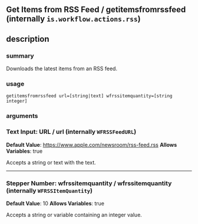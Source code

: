 
## Get Items from RSS Feed / getitemsfromrssfeed (internally `is.workflow.actions.rss`)



## description
### summary
Downloads the latest items from an RSS feed.


### usage
`getitemsfromrssfeed url=[string|text] wfrssitemquantity=[string integer]`

### arguments
### Text Input: URL / url (internally `WFRSSFeedURL`)
**Default Value**: https://www.apple.com/newsroom/rss-feed.rss
**Allows Variables**: true


Accepts a string 
or text
with the text.

---

### Stepper Number: wfrssitemquantity / wfrssitemquantity (internally `WFRSSItemQuantity`)
**Default Value**: 10
**Allows Variables**: true


Accepts a string 
or variable
containing an integer value.
